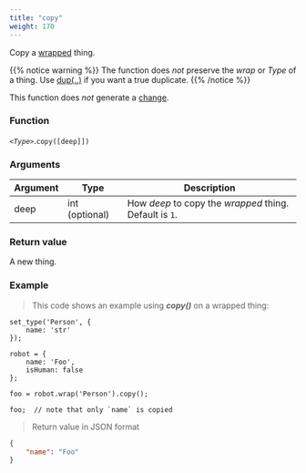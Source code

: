 ```yaml
---
title: "copy"
weight: 170
---
```


Copy a [wrapped](../) thing.

{{% notice warning %}}
The function does *not* preserve the *wrap* or *Type* of a thing. Use [dup(..)](../dup) if you want a true duplicate.
{{% /notice %}}

This function does *not* generate a [change](../../../overview/changes).

### Function

*`<Type>`*.`copy([deep]])`

### Arguments

Argument | Type | Description
-------- | ---- | -----------
deep | int (optional) | How *deep* to copy the *wrapped* thing. Default is `1`.

### Return value

A new thing.

### Example

> This code shows an example using ***copy()*** on a wrapped thing:

```thingsdb,json_response
set_type('Person', {
    name: 'str'
});

robot = {
    name: 'Foo',
    isHuman: false
};

foo = robot.wrap('Person').copy();

foo;  // note that only `name` is copied
```

> Return value in JSON format

```json
{
    "name": "Foo"
}
```



